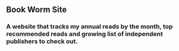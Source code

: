## Book Worm Site
### A website that tracks my annual reads by the month, top recommended reads and growing list of independent publishers to check out.
